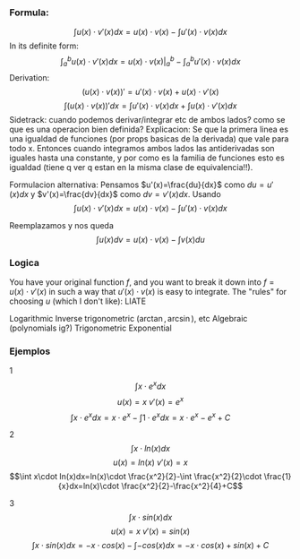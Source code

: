 ### Formula:
$$\int u(x)\cdot v'(x)dx=u(x)\cdot v(x) - \int u'(x) \cdot v(x)dx$$ In its definite form: 
$$\int_a^b u(x)\cdot v'(x)dx=u(x)\cdot v(x)\Bigg\vert_a^b - \int_a^b u'(x) \cdot v(x)dx$$
Derivation:
$$\Big(u(x)\cdot v(x)\Big)'=u'(x)\cdot v(x)+u(x)\cdot v'(x)$$
$$\int\Big(u(x)\cdot v(x)\Big)'dx=\int u'(x)\cdot v(x)dx+\int u(x)\cdot v'(x)dx$$
Sidetrack: cuando podemos derivar/integrar etc de ambos lados? como se que es una operacion bien definida? Explicacion: Se que la primera linea es una igualdad de funciones (por props basicas de la derivada) que vale para todo x. Entonces cuando integramos ambos lados las antiderivadas son iguales hasta una constante, y por como es la familia de funciones esto es igualdad (tiene q ver q estan en la misma clase de equivalencia!!).   

Formulacion alternativa: Pensamos $u'(x)=\frac{du}{dx}$ como $du=u'(x)dx$ y $v'(x)=\frac{dv}{dx}$ como $dv=v'(x)dx$. Usando $$\int u(x)\cdot v'(x)dx=u(x)\cdot v(x) - \int u'(x) \cdot v(x)dx$$

Reemplazamos y nos queda
$$\int u(x)dv=u(x)\cdot v(x) - \int v(x)du$$
### Logica

You have your original function $f$,  and you want to break it down into $f=u(x)\cdot v'(x)$ in such a way that $u'(x)\cdot v(x)$ is easy to integrate. The "rules" for choosing $u$ (which I don't like): LIATE

Logarithmic
Inverse trigonometric ($\arctan , \arcsin$), etc
Algebraic (polynomials ig?)
Trigonometric
Exponential
### Ejemplos

1
$$\int x\cdot e^xdx$$
$$u(x)=x \text{ } v'(x)=e^x$$
$$\int x\cdot e^xdx=x\cdot e^x-\int 1\cdot e^xdx=x\cdot e^x-e^x+C $$

2
$$\int x\cdot ln(x)dx$$
$$u(x)=ln(x) \text{ } v'(x)=x$$
$$\int x\cdot ln(x)dx=ln(x)\cdot \frac{x^2}{2}-\int \frac{x^2}{2}\cdot \frac{1}{x}dx=ln(x)\cdot \frac{x^2}{2}-\frac{x^2}{4}+C$$

3
$$\int x\cdot sin(x)dx$$
$$u(x)=x \text{ } v'(x)=sin(x)$$
$$\int x\cdot sin(x)dx=-x\cdot cos(x)-\int -cos(x)dx=-x\cdot cos(x)+sin(x)+C$$